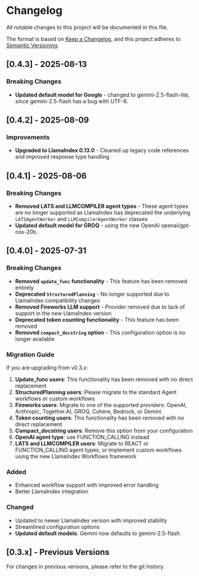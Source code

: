 # Changelog

All notable changes to this project will be documented in this file.

The format is based on [Keep a Changelog](https://keepachangelog.com/en/1.0.0/),
and this project adheres to [Semantic Versioning](https://semver.org/spec/v2.0.0.html).

## [0.4.3] - 2025-08-13

### Breaking Changes

- **Updated default model for Google** - changed to gemini-2.5-flash-lite, since gemini-2.5-flash has a bug with UTF-8.

## [0.4.2] - 2025-08-09

### Improvements

- **Upgraded to LlamaIndex 0.13.0** - Cleaned up legacy code references and improved response type handling

## [0.4.1] - 2025-08-06

### Breaking Changes

- **Removed LATS and LLMCOMPILER agent types** - These agent types are no longer supported as LlamaIndex has deprecated the underlying `LATSAgentWorker` and `LLMCompilerAgentWorker` classes
- **Updated default model for GROQ** - using the new OpenAI openai/gpt-oss-20b.

## [0.4.0] - 2025-07-31

### Breaking Changes

- **Removed `update_func` functionality** - This feature has been removed entirely
- **Deprecated `StructuredPlanning`** - No longer supported due to LlamaIndex compatibility changes
- **Removed Fireworks LLM support** - Provider removed due to lack of support in the new LlamaIndex version
- **Deprecated token counting functionality** - This feature has been removed
- **Removed `compact_docstring` option** - This configuration option is no longer available

### Migration Guide

If you are upgrading from v0.3.x:

1. **Update_func users**: This functionality has been removed with no direct replacement
2. **StructuredPlanning users**: Please migrate to the standard Agent workflows or custom workflows
3. **Fireworks users**: Migrate to one of the supported providers: OpenAI, Anthropic, Together.AI, GROQ, Cohere, Bedrock, or Gemini
4. **Token counting users**: This functionality has been removed with no direct replacement
5. **Compact_docstring users**: Remove this option from your configuration
6. **OpenAI agent type**: use FUNCTION_CALLING instead
7. **LATS and LLMCOMPILER users**: Migrate to REACT or FUNCTION_CALLING agent types, or implement custom workflows using the new LlamaIndex Workflows framework

### Added

- Enhanced workflow support with improved error handling
- Better LlamaIndex integration

### Changed

- Updated to newer LlamaIndex version with improved stability
- Streamlined configuration options
- **Updated default models**: Gemini now defaults to gemini-2.5-flash

## [0.3.x] - Previous Versions

For changes in previous versions, please refer to the git history.